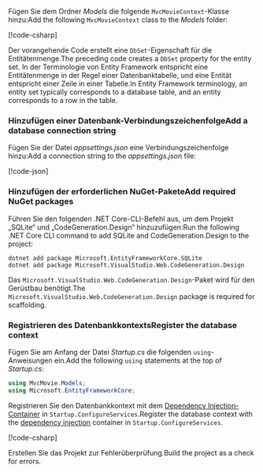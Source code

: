 <a name="dc"></a>

<span data-ttu-id="4400d-101">Fügen Sie dem Ordner *Models* die folgende `MvcMovieContext`-Klasse hinzu:</span><span class="sxs-lookup"><span data-stu-id="4400d-101">Add the following `MvcMovieContext` class to the *Models* folder:</span></span>  

[!code-csharp[](~/tutorials/first-mvc-app/start-mvc/sample/MvcMovie22/Data/MvcMovieContext.cs)]

<span data-ttu-id="4400d-102">Der vorangehende Code erstellt eine `DbSet`-Eigenschaft für die Entitätenmenge.</span><span class="sxs-lookup"><span data-stu-id="4400d-102">The preceding code creates a `DbSet` property for the entity set.</span></span> <span data-ttu-id="4400d-103">In der Terminologie von Entity Framework entspricht eine Entitätenmenge in der Regel einer Datenbanktabelle, und eine Entität entspricht einer Zeile in einer Tabelle.</span><span class="sxs-lookup"><span data-stu-id="4400d-103">In Entity Framework terminology, an entity set typically corresponds to a database table, and an entity corresponds to a row in the table.</span></span>

<a name="cs"></a>

### <a name="add-a-database-connection-string"></a><span data-ttu-id="4400d-104">Hinzufügen einer Datenbank-Verbindungszeichenfolge</span><span class="sxs-lookup"><span data-stu-id="4400d-104">Add a database connection string</span></span>

<span data-ttu-id="4400d-105">Fügen Sie der Datei *appsettings.json* eine Verbindungszeichenfolge hinzu:</span><span class="sxs-lookup"><span data-stu-id="4400d-105">Add a connection string to the *appsettings.json* file:</span></span>

[!code-json[](~/tutorials/razor-pages/razor-pages-start/sample/RazorPagesMovie/appsettings_SQLite.json?highlight=8-10)]

### <a name="add-required-nuget-packages"></a><span data-ttu-id="4400d-106">Hinzufügen der erforderlichen NuGet-Pakete</span><span class="sxs-lookup"><span data-stu-id="4400d-106">Add required NuGet packages</span></span>

<span data-ttu-id="4400d-107">Führen Sie den folgenden .NET Core-CLI-Befehl aus, um dem Projekt „SQLite“ und „CodeGeneration.Design“ hinzuzufügen:</span><span class="sxs-lookup"><span data-stu-id="4400d-107">Run the following .NET Core CLI command to add SQLite and CodeGeneration.Design  to the project:</span></span>

```console
dotnet add package Microsoft.EntityFrameworkCore.SQLite
dotnet add package Microsoft.VisualStudio.Web.CodeGeneration.Design
```

<span data-ttu-id="4400d-108">Das `Microsoft.VisualStudio.Web.CodeGeneration.Design`-Paket wird für den Gerüstbau benötigt.</span><span class="sxs-lookup"><span data-stu-id="4400d-108">The `Microsoft.VisualStudio.Web.CodeGeneration.Design` package is required for scaffolding.</span></span>

<a name="reg"></a>

### <a name="register-the-database-context"></a><span data-ttu-id="4400d-109">Registrieren des Datenbankkontexts</span><span class="sxs-lookup"><span data-stu-id="4400d-109">Register the database context</span></span>

<span data-ttu-id="4400d-110">Fügen Sie am Anfang der Datei *Startup.cs* die folgenden `using`-Anweisungen ein.</span><span class="sxs-lookup"><span data-stu-id="4400d-110">Add the following `using` statements at the top of *Startup.cs*:</span></span>

```csharp
using MvcMovie.Models;
using Microsoft.EntityFrameworkCore;
```

<span data-ttu-id="4400d-111">Registrieren Sie den Datenbankkontext mit dem [Dependency Injection-Container](xref:fundamentals/dependency-injection) in `Startup.ConfigureServices`.</span><span class="sxs-lookup"><span data-stu-id="4400d-111">Register the database context with the [dependency injection](xref:fundamentals/dependency-injection) container in `Startup.ConfigureServices`.</span></span>

[!code-csharp[](~/tutorials/first-mvc-app/start-mvc/sample/MvcMovie22/Startup.cs?name=snippet_UseSqlite&highlight=11-12)]

<span data-ttu-id="4400d-112">Erstellen Sie das Projekt zur Fehlerüberprüfung.</span><span class="sxs-lookup"><span data-stu-id="4400d-112">Build the project as a check for errors.</span></span>